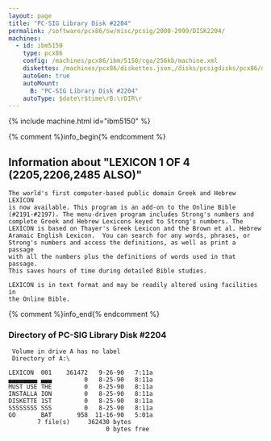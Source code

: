 ```yaml
---
layout: page
title: "PC-SIG Library Disk #2204"
permalink: /software/pcx86/sw/misc/pcsig/2000-2999/DISK2204/
machines:
  - id: ibm5150
    type: pcx86
    config: /machines/pcx86/ibm/5150/cga/256kb/machine.xml
    diskettes: /machines/pcx86/diskettes.json,/disks/pcsigdisks/pcx86/diskettes.json
    autoGen: true
    autoMount:
      B: "PC-SIG Library Disk #2204"
    autoType: $date\r$time\rB:\rDIR\r
---
```


{% include machine.html id="ibm5150" %}

{% comment %}info_begin{% endcomment %}

## Information about "LEXICON 1 OF 4 (2205,2206,2485 ALSO)"

    The world's first computer-based public domain Greek and Hebrew LEXICON
    is now available. This program is an add-on to the Online Bible
    (#2191-#2197). The menu-driven program includes Strong's numbers and
    complete Greek and Hebrew Lexicons keyed to Strong's numbers. The
    LEXICON is based on Thayer's Greek Lexicon and the Brown et al. Hebrew
    Aramaic English Lexicon.  You can search for any words, phrases, or
    Strong's numbers and access the definitions, as well as print a passage
    with all the numbers plus the definitions of words used in that passage.
    This saves hours of time during detailed Bible studies.
    
    LEXICON is in text format and may be readily altered using facilities in
    the Online Bible.
{% comment %}info_end{% endcomment %}


### Directory of PC-SIG Library Disk #2204

     Volume in drive A has no label
     Directory of A:\

    LEXICON  001    361472   9-26-90   7:11a
    ▄▄▄▄▄▄▄▄ ▄▄▄         0   8-25-90   8:11a
    MUST USE THE         0   8-25-90   8:11a
    INSTALLA ION         0   8-25-90   8:11a
    DISKETTE 1ST         0   8-25-90   8:11a
    SSSSSSSS SSS         0   8-25-90   8:11a
    GO       BAT       958  11-16-90   5:01a
            7 file(s)     362430 bytes
                               0 bytes free
